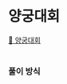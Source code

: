 # 양궁대회

[:link: 양궁대회](https://school.programmers.co.kr/learn/courses/30/lessons/92342)  
<br>

### 풀이 방식

```java

```
